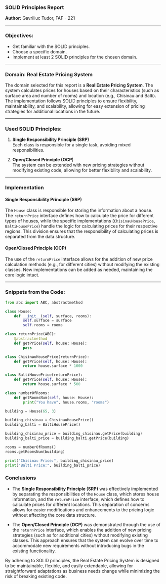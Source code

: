 ### SOLID Principles Report  
**Author:** Gavriliuc Tudor, FAF - 221  

---

### **Objectives:**

- Get familiar with the SOLID principles.
- Choose a specific domain.
- Implement at least 2 SOLID principles for the chosen domain.

---

### **Domain: Real Estate Pricing System**

The domain selected for this report is a **Real Estate Pricing System**. The system calculates prices for houses based on their characteristics (such as surface area and number of rooms) and location (e.g., Chisinau and Balti). The implementation follows SOLID principles to ensure flexibility, maintainability, and scalability, allowing for easy extension of pricing strategies for additional locations in the future.

---

### **Used SOLID Principles:**

1. **Single Responsibility Principle (SRP)**  
   Each class is responsible for a single task, avoiding mixed responsibilities.

2. **Open/Closed Principle (OCP)**  
   The system can be extended with new pricing strategies without modifying existing code, allowing for better flexibility and scalability.

---

### **Implementation**

#### **Single Responsibility Principle (SRP)**  
The `House` class is responsible for storing the information about a house. The `returnPrice` interface defines how to calculate the price for different types of houses, while the specific implementations (`ChisinauHousePrice`, `BaltiHousePrice`) handle the logic for calculating prices for their respective regions. This division ensures that the responsibility of calculating prices is separated from the data structure.

#### **Open/Closed Principle (OCP)**  
The use of the `returnPrice` interface allows for the addition of new price calculation methods (e.g., for different cities) without modifying the existing classes. New implementations can be added as needed, maintaining the core logic intact.

---

### **Snippets from the Code:**

```python
from abc import ABC, abstractmethod

class House:
    def __init__(self, surface, rooms):
        self.surface = surface
        self.rooms = rooms

class returnPrice(ABC):
    @abstractmethod
    def getPrice(self, house: House):
        pass

class ChisinauHousePrice(returnPrice):
    def getPrice(self, house: House):
        return house.surface * 1000

class BaltiHousePrice(returnPrice):
    def getPrice(self, house: House):
        return house.surface * 500

class numberOfRooms:
    def getRoomsNum(self, house: House):
        print("You have", house.rooms, "rooms")

building = House(65, 3)

building_chisinau = ChisinauHousePrice()
building_balti = BaltiHousePrice()

building_chisinau_price = building_chisinau.getPrice(building)
building_balti_price = building_balti.getPrice(building)

rooms = numberOfRooms()
rooms.getRoomsNum(building)

print("Chisinau Price:", building_chisinau_price)
print("Balti Price:", building_balti_price)
```

### **Conclusions**

- The **Single Responsibility Principle (SRP)** was effectively implemented by separating the responsibilities of the `House` class, which stores house information, and the `returnPrice` interface, which defines how to calculate prices for different locations. This separation of concerns allows for easier modifications and enhancements to the pricing logic without affecting the core data structure.

- The **Open/Closed Principle (OCP)** was demonstrated through the use of the `returnPrice` interface, which enables the addition of new pricing strategies (such as for additional cities) without modifying existing classes. This approach ensures that the system can evolve over time to accommodate new requirements without introducing bugs in the existing functionality.

By adhering to SOLID principles, the Real Estate Pricing System is designed to be maintainable, flexible, and easily extendable, allowing for straightforward adaptations as business needs change while minimizing the risk of breaking existing code.
